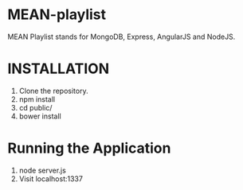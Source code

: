 MEAN-playlist
=============

MEAN Playlist stands for MongoDB, Express, AngularJS and NodeJS. 


INSTALLATION
============

1. Clone the repository.
2. npm install
3. cd public/
4. bower install


Running the Application
=======================

1. node server.js
2. Visit localhost:1337

